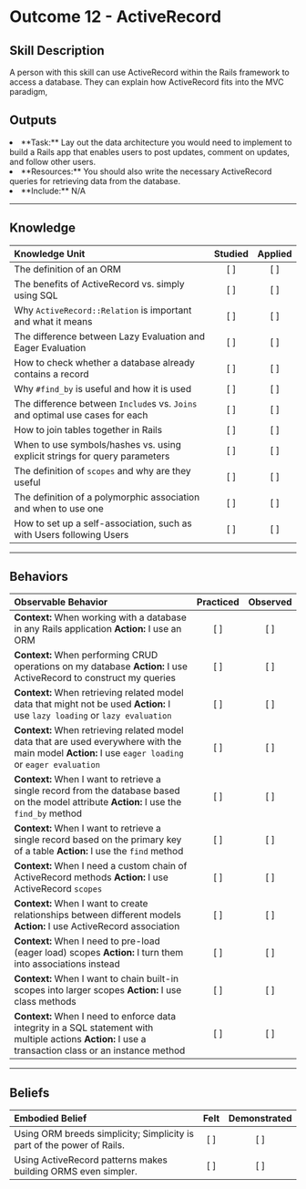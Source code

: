 # Outcome 12 - ActiveRecord

Skill Description
----------
A person with this skill can use ActiveRecord within the Rails framework to access a database. They can explain how ActiveRecord fits into the MVC paradigm, 

Outputs
----------
<li/> **Task:** Lay out the data architecture you would need to implement to build a Rails app that enables users to post updates, comment on updates, and follow other users. 
<li/> **Resources:** You should also write the necessary ActiveRecord queries for retrieving data from the database.
<li/> **Include:** N/A




----------
## **Knowledge**


| Knowledge Unit   |      Studied      | Applied |
|:-------------|:------------------:|:--------:|
| The definition of an ORM | [ ] | [ ]  |
| The benefits of ActiveRecord vs. simply using SQL | [ ] | [ ]  |
| Why `ActiveRecord::Relation` is important and what it means | [ ] | [ ]  |
| The difference between Lazy Evaluation and Eager Evaluation | [ ] | [ ]  |
| How to check whether a database already contains a record | [ ] | [ ]  |
| Why `#find_by` is useful and how it is used | [ ] | [ ]  |
| The difference between `Include`s vs. `Joins` and optimal use cases for each | [ ] | [ ]  |
| How to join tables together in Rails | [ ] | [ ]  |
| When to use symbols/hashes vs. using explicit strings for query parameters | [ ] | [ ]  |
| The definition of `scopes` and why are they useful | [ ] | [ ]  |
| The definition of a polymorphic association and when to use one | [ ] | [ ]  |
| How to set up a self-association, such as with Users following Users | [ ] | [ ]  |

----------


## **Behaviors**


| Observable Behavior   |      Practiced      | Observed |
|:-------------|:------------------:|:--------:|
| **Context:** When working with a database in any Rails application **Action:** I use an ORM  | [ ] | [ ]  |
| **Context:** When performing CRUD operations on my database **Action:** I use ActiveRecord to construct my queries | [ ] | [ ]  |
| **Context:** When retrieving related model data that might not be used **Action:** I use `lazy loading` or `lazy evaluation` | [ ] | [ ]  |
| **Context:** When retrieving related model data that are used everywhere with the main model **Action:** I use `eager loading` or `eager evaluation`  | [ ] | [ ]  |
| **Context:** When I want to retrieve a single record from the database based on the model attribute **Action:** I use the `find_by` method | [ ] | [ ]  |
| **Context:** When I want to retrieve a single record based on the primary key of a table **Action:** I use the `find` method | [ ] | [ ]  |
| **Context:** When I need a custom chain of ActiveRecord methods **Action:** I use ActiveRecord `scopes` | [ ] | [ ]  |
| **Context:** When I want to create relationships between different models **Action:** I use ActiveRecord association | [ ] | [ ]  |
| **Context:** When I need to pre-load (eager load) scopes **Action:** I turn them into associations instead | [ ] | [ ]  |
| **Context:** When I want to chain built-in scopes into larger scopes **Action:** I use class methods | [ ] | [ ]  |
| **Context:** When I need to enforce data integrity in a SQL statement with multiple actions **Action:** I use a transaction class or an instance method | [ ] | [ ]  |


----------


## **Beliefs**


| Embodied Belief   |      Felt      | Demonstrated |
|:-------------|:------------------:|:--------:|
| Using ORM breeds simplicity; Simplicity is part of the power of Rails. | [ ] | [ ]  |
| Using ActiveRecord patterns makes building ORMS even simpler.  | [ ] | [ ]  |
